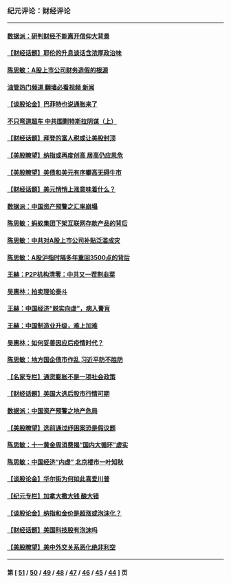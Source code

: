### 纪元评论：财经评论
---
#### [数据派：研判财经不能离开信仰大背景](../../pages/nsc1026/n12932684.md?05100330) 
#### [【财经话题】耶伦的升息谈话含浓厚政治味](../../pages/nsc1026/n12927299.md?05100330) 
#### [陈思敏：A股上市公司财务造假的根源](../../pages/nsc1026/n11229323.md?05100330) 
#### [油管热门频道 翻墙必看视频 新闻](ok?05100330)
#### [【谈股论金】巴菲特也说通胀来了](../../pages/nsc1026/n12922463.md?05100330) 
#### [不只弯道超车 中共围剿特斯拉阴谋（上）](../../pages/nsc1026/n12919595.md?05100330) 
#### [【财经话题】拜登的富人税或让美股封顶](../../pages/nsc1026/n12899125.md?05100330) 
#### [【美股瞭望】纳指或再度创高 居高仍应思危](../../pages/nsc1026/n12878350.md?05100330) 
#### [【美股瞭望】美债和美元有序攀高无碍牛市](../../pages/nsc1026/n12844459.md?05100330) 
#### [【财经话题】美元悄悄上涨意味着什么？](../../pages/nsc1026/n12798222.md?05100330) 
#### [数据派：中国资产预警之汇率崩塌](../../pages/nsc1026/n12774242.md?05100330) 
#### [陈思敏：蚂蚁集团下架互联网存款产品的背后](../../pages/nsc1026/n12719862.md?05100330) 
#### [陈思敏：中共对A股上市公司补贴泛滥成灾](../../pages/nsc1026/n12713263.md?05100330) 
#### [陈思敏：A股沪指时隔多年重回3500点的背后](../../pages/nsc1026/n12675538.md?05100330) 
#### [王赫：P2P机构清零：中共又一茬割韭菜](../../pages/nsc1026/n12614544.md?05100330) 
#### [吴惠林：拍卖理论泰斗](../../pages/nsc1026/n12591360.md?05100330) 
#### [王赫：中国经济“脱实向虚”，病入膏肓](../../pages/nsc1026/n12564946.md?05100330) 
#### [王赫：中国制造业升级，难上加难](../../pages/nsc1026/n12559461.md?05100330) 
#### [吴惠林：如何妥善因应后疫情时代？](../../pages/nsc1026/n12553885.md?05100330) 
#### [陈思敏：地方国企债市作乱 习近平防不胜防](../../pages/nsc1026/n12553384.md?05100330) 
#### [【名家专栏】通货膨胀不是一项社会政策](../../pages/nsc1026/n12528711.md?05100330) 
#### [【财经话题】美国大选后股市行情可期](../../pages/nsc1026/n12514949.md?05100330) 
#### [数据派：中国资产预警之地产危局](../../pages/nsc1026/n12490884.md?05100330) 
#### [【美股瞭望】选前通过纾困案恐是假议题](../../pages/nsc1026/n12487724.md?05100330) 
#### [陈思敏：十一黄金周消费揭“国内大循环”虚实](../../pages/nsc1026/n12468798.md?05100330) 
#### [陈思敏：中国经济“内虚” 北京楼市一叶知秋](../../pages/nsc1026/n12464918.md?05100330) 
#### [【谈股论金】华尔街为何如此喜爱川普](../../pages/nsc1026/n12460691.md?05100330) 
#### [【纪元专栏】加拿大撒大钱 酿大错](../../pages/nsc1026/n12406564.md?05100330) 
#### [【谈股论金】纳指和金价是超涨或泡沫化？](../../pages/nsc1026/n12315192.md?05100330) 
#### [【财经话题】美国科技股有泡沫吗](../../pages/nsc1026/n12298638.md?05100330) 
#### [【美股瞭望】美中外交关系恶化绝非利空](../../pages/nsc1026/n12282193.md?05100330) 

---
#### 第 [ [51](./51.md?05100330) / [50](./50.md?05100330) / [49](./49.md?05100330) / [48](./48.md?05100330) / [47](./47.md?05100330) / [46](./46.md?05100330) / [45](./45.md?05100330) / [44](./44.md?05100330) ] 页
